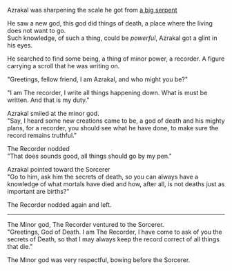 Azrakal was sharpening the scale he got from [a big serpent](https://www.reddit.com/r/GodhoodWB/comments/foo57w/endless_pantheon_turn_1/flgl2wf/?context=10000)

He saw a new god, this god did things of death, a place where the living does not want to go.  
Such knowledge, of such a thing, could be *powerful*, Azrakal got a glint in his eyes.  

He searched to find some being, a thing of minor power, a recorder. A figure carrying a scroll that he was writing on.

"Greetings, fellow friend, I am Azrakal, and who might you be?"

"I am The recorder, I write all things happening down. What is must be written. And that is my duty."

Azrakal smiled at the minor god.  
"Say, I heard some new creations came to be, a god of death and his mighty plans, for a recorder, you should see what he have done, to make sure the record remains truthful."

The Recorder nodded  
"That does sounds good, all things should go by my pen."

Azrakal pointed toward the Sorcerer  
"Go to him, ask him the secrets of death, so you can always have a knowledge of what mortals have died and how, after all, is not deaths just as important are births?"

The Recorder nodded again and left.

---

The Minor god, The Recorder ventured to the Sorcerer.  
"Greetings, God of Death. I am The Recorder, I have come to ask of you the secrets of Death, so that I may always keep the record correct of all things that die."

The Minor god was very respectful, bowing before the Sorcerer.